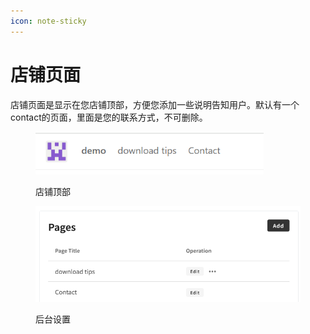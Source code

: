 ```yaml
---
icon: note-sticky
---
```


# 店铺页面

店铺页面是显示在您店铺顶部，方便您添加一些说明告知用户。默认有一个contact的页面，里面是您的联系方式，不可删除。

<div align="left"><figure><img src="../.gitbook/assets/image (7).png" alt="" width="365"><figcaption><p>店铺顶部</p></figcaption></figure></div>

<div align="left"><figure><img src="../.gitbook/assets/image (8).png" alt="" width="563"><figcaption><p>后台设置</p></figcaption></figure></div>
